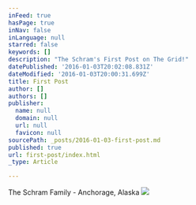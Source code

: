 ```yaml
---
inFeed: true
hasPage: true
inNav: false
inLanguage: null
starred: false
keywords: []
description: "The Schram's First Post on The Grid!"
datePublished: '2016-01-03T20:02:08.831Z'
dateModified: '2016-01-03T20:00:31.699Z'
title: First Post
author: []
authors: []
publisher:
  name: null
  domain: null
  url: null
  favicon: null
sourcePath: _posts/2016-01-03-first-post.md
published: true
url: first-post/index.html
_type: Article

---
```

The Schram Family - Anchorage, Alaska
![](https://the-grid-user-content.s3-us-west-2.amazonaws.com/1cd6659d-999d-4a13-b93a-f7e7b3cbd230.jpg)